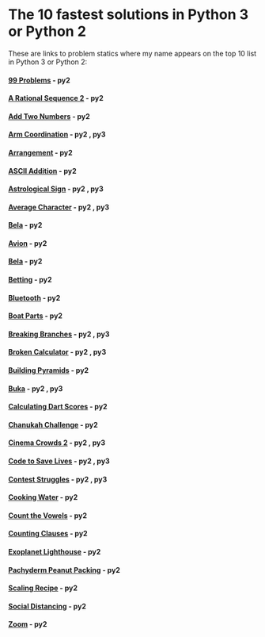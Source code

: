 # The 10 fastest solutions in Python 3 or Python 2 

These are links to problem statics where my name appears on the top 10 list in Python 3 or Python 2:
#### [99 Problems](https://open.kattis.com/problems/99problems/statistics) - py2
#### [A Rational Sequence 2](https://open.kattis.com/problems/rationalsequence2/statistics) - py2
#### [Add Two Numbers](https://open.kattis.com/problems/addtwonumbers/statistics) - py2
#### [Arm Coordination](https://open.kattis.com/problems/armcoordination/statistics) - py2 , py3
#### [Arrangement](https://open.kattis.com/problems/upprodun/statistics) - py2
#### [ASCII Addition](https://open.kattis.com/problems/asciiaddition/statistics) - py2
#### [Astrological Sign](https://open.kattis.com/problems/astrologicalsign/statistics) - py2 , py3
#### [Average Character](https://open.kattis.com/problems/averagecharacter/statistics) - py2 , py3
#### [Bela](https://open.kattis.com/problems/bela/statistics) - py2
#### [Avion](https://open.kattis.com/problems/avion/statistics) - py2
#### [Bela](https://open.kattis.com/problems/bela/statistics) - py2
#### [Betting](https://open.kattis.com/problems/betting/statistics) - py2
#### [Bluetooth](https://open.kattis.com/problems/bluetooth/statistics) - py2
#### [Boat Parts](https://open.kattis.com/problems/boatparts/statistics) - py2
#### [Breaking Branches](https://open.kattis.com/problems/breakingbranches/statistics) - py2 , py3
#### [Broken Calculator](https://open.kattis.com/problems/brokencalculator/statistics) - py2 , py3
#### [Building Pyramids](https://open.kattis.com/problems/pyramids/statistics) - py2
#### [Buka](https://open.kattis.com/problems/buka/statistics) - py2 , py3
#### [Calculating Dart Scores](https://open.kattis.com/problems/calculatingdartscores/statistics) - py2
#### [Chanukah Challenge](https://open.kattis.com/problems/chanukah/statistics) - py2
#### [Cinema Crowds 2](https://open.kattis.com/problems/cinema2/statistics) - py2 , py3
#### [Code to Save Lives](https://open.kattis.com/problems/codetosavelives/statistics) - py2 , py3
#### [Contest Struggles](https://open.kattis.com/problems/conteststruggles/statistics) - py2 , py3
#### [Cooking Water](https://open.kattis.com/problems/cookingwater/statistics) - py2
#### [Count the Vowels](https://open.kattis.com/problems/countthevowels/statistics) - py2
#### [Counting Clauses](https://open.kattis.com/problems/countingclauses/statistics) - py2
#### [Exoplanet Lighthouse](https://open.kattis.com/problems/exoplanetlighthouse/statistics) - py2
#### [Pachyderm Peanut Packing](https://open.kattis.com/problems/pachydermpeanutpacking/statistics) - py2
#### [Scaling Recipe](https://open.kattis.com/problems/scalingrecipe/statistics) - py2
#### [Social Distancing](https://open.kattis.com/problems/socialdistancing2/statistics) - py2
#### [Zoom](https://open.kattis.com/problems/astrologicalsign/statistics) - py2

